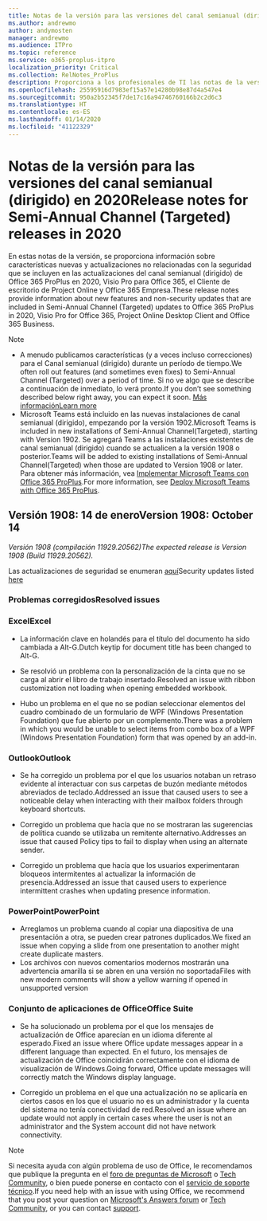 ```yaml
---
title: Notas de la versión para las versiones del canal semianual (dirigido) en 2020
ms.author: andrewmo
author: andymosten
manager: andrewmo
ms.audience: ITPro
ms.topic: reference
ms.service: o365-proplus-itpro
localization_priority: Critical
ms.collection: RelNotes_ProPlus
description: Proporciona a los profesionales de TI las notas de la versión para las versiones del canal semianual (dirigido) de Office 365 ProPlus en 2020.
ms.openlocfilehash: 25595916d7983ef15a57e14280b98e87d4a547e4
ms.sourcegitcommit: 950a2b52345f7de17c16a94746760166b2c2d6c3
ms.translationtype: HT
ms.contentlocale: es-ES
ms.lasthandoff: 01/14/2020
ms.locfileid: "41122329"
---
```

# <a name="release-notes-for-semi-annual-channel-targeted-releases-in-2020"></a><span data-ttu-id="8d7c2-103">Notas de la versión para las versiones del canal semianual (dirigido) en 2020</span><span class="sxs-lookup"><span data-stu-id="8d7c2-103">Release notes for Semi-Annual Channel (Targeted) releases in 2020</span></span>

<span data-ttu-id="8d7c2-104">En estas notas de la versión, se proporciona información sobre características nuevas y actualizaciones no relacionadas con la seguridad que se incluyen en las actualizaciones del canal semianual (dirigido) de Office 365 ProPlus en 2020, Visio Pro para Office 365, el Cliente de escritorio de Project Online y Office 365 Empresa.</span><span class="sxs-lookup"><span data-stu-id="8d7c2-104">These release notes provide information about new features and non-security updates that are included in Semi-Annual Channel (Targeted) updates to Office 365 ProPlus in 2020, Visio Pro for Office 365, Project Online Desktop Client and Office 365 Business.</span></span>

> [!NOTE]
>
> - <span data-ttu-id="8d7c2-105">A menudo publicamos características (y a veces incluso correcciones) para el Canal semianual (dirigido) durante un período de tiempo.</span><span class="sxs-lookup"><span data-stu-id="8d7c2-105">We often roll out features (and sometimes even fixes) to Semi-Annual Channel (Targeted) over a period of time.</span></span> <span data-ttu-id="8d7c2-106">Si no ve algo que se describe a continuación de inmediato, lo verá pronto.</span><span class="sxs-lookup"><span data-stu-id="8d7c2-106">If you don’t see something described below right away, you can expect it soon.</span></span> [<span data-ttu-id="8d7c2-107">Más información</span><span class="sxs-lookup"><span data-stu-id="8d7c2-107">Learn more</span></span>](https://support.office.com/article/when-do-i-get-the-newest-features-in-for-office-365-da36192c-58b9-4bc9-8d51-bb6eed468516?ui=en-US&rs=en-US&ad=US)
> - <span data-ttu-id="8d7c2-108">Microsoft Teams está incluido en las nuevas instalaciones de canal semianual (dirigido), empezando por la versión 1902.</span><span class="sxs-lookup"><span data-stu-id="8d7c2-108">Microsoft Teams is included in new installations of Semi-Annual Channel(Targeted), starting with Version 1902.</span></span> <span data-ttu-id="8d7c2-109">Se agregará Teams a las instalaciones existentes de canal semianual (dirigido) cuando se actualicen a la versión 1908 o posterior.</span><span class="sxs-lookup"><span data-stu-id="8d7c2-109">Teams will be added to existing installations of Semi-Annual Channel(Targeted) when those are updated to Version 1908 or later.</span></span> <span data-ttu-id="8d7c2-110">Para obtener más información, vea [Implementar Microsoft Teams con Office 365 ProPlus](https://docs.microsoft.com/deployoffice/teams-install).</span><span class="sxs-lookup"><span data-stu-id="8d7c2-110">For more information, see [Deploy Microsoft Teams with Office 365 ProPlus](https://docs.microsoft.com/deployoffice/teams-install).</span></span>

## <a name="version-1908-january-14"></a><span data-ttu-id="8d7c2-111">Versión 1908: 14 de enero</span><span class="sxs-lookup"><span data-stu-id="8d7c2-111">Version 1908: October 14</span></span>
<span data-ttu-id="8d7c2-112">*Versión 1908 (compilación 11929.20562)*</span><span class="sxs-lookup"><span data-stu-id="8d7c2-112">*The expected release is Version 1908 (Build 11929.20562).*</span></span>

<span data-ttu-id="8d7c2-113">Las actualizaciones de seguridad se enumeran [aquí](https://docs.microsoft.com/officeupdates/office365-proplus-security-updates)</span><span class="sxs-lookup"><span data-stu-id="8d7c2-113">Security updates listed [here](https://docs.microsoft.com/officeupdates/office365-proplus-security-updates)</span></span>


[//]: # (NO QUITAR ERRORES DETALLES CONTENIDO INICIO)

### <a name="resolved-issues"></a><span data-ttu-id="8d7c2-115">Problemas corregidos</span><span class="sxs-lookup"><span data-stu-id="8d7c2-115">Resolved issues</span></span>
### <a name="excel"></a><span data-ttu-id="8d7c2-116">Excel</span><span class="sxs-lookup"><span data-stu-id="8d7c2-116">Excel</span></span>

- <span data-ttu-id="8d7c2-117">La información clave en holandés para el título del documento ha sido cambiada a Alt-G.</span><span class="sxs-lookup"><span data-stu-id="8d7c2-117">Dutch keytip for document title has been changed to Alt-G.</span></span>

- <span data-ttu-id="8d7c2-118">Se resolvió un problema con la personalización de la cinta que no se carga al abrir el libro de trabajo insertado.</span><span class="sxs-lookup"><span data-stu-id="8d7c2-118">Resolved an issue with ribbon customization not loading when opening embedded workbook.</span></span>

- <span data-ttu-id="8d7c2-119">Hubo un problema en el que no se podían seleccionar elementos del cuadro combinado de un formulario de WPF (Windows Presentation Foundation) que fue abierto por un complemento.</span><span class="sxs-lookup"><span data-stu-id="8d7c2-119">There was a problem in which you would be unable to select items from combo box of a WPF (Windows Presentation Foundation) form that was opened by an add-in.</span></span>

### <a name="outlook"></a><span data-ttu-id="8d7c2-120">Outlook</span><span class="sxs-lookup"><span data-stu-id="8d7c2-120">Outlook</span></span>

- <span data-ttu-id="8d7c2-121">Se ha corregido un problema por el que los usuarios notaban un retraso evidente al interactuar con sus carpetas de buzón mediante métodos abreviados de teclado.</span><span class="sxs-lookup"><span data-stu-id="8d7c2-121">Addressed an issue that caused users to see a noticeable delay when interacting with their mailbox folders through keyboard shortcuts.</span></span>

- <span data-ttu-id="8d7c2-122">Corregido un problema que hacía que no se mostraran las sugerencias de política cuando se utilizaba un remitente alternativo.</span><span class="sxs-lookup"><span data-stu-id="8d7c2-122">Addresses an issue that caused Policy tips to fail to display when using an alternate sender.</span></span>

- <span data-ttu-id="8d7c2-123">Corregido un problema que hacía que los usuarios experimentaran bloqueos intermitentes al actualizar la información de presencia.</span><span class="sxs-lookup"><span data-stu-id="8d7c2-123">Addressed an issue that caused users to experience intermittent crashes when updating presence information.</span></span>

### <a name="powerpoint"></a><span data-ttu-id="8d7c2-124">PowerPoint</span><span class="sxs-lookup"><span data-stu-id="8d7c2-124">PowerPoint</span></span>

- <span data-ttu-id="8d7c2-125">Arreglamos un problema cuando al copiar una diapositiva de una presentación a otra, se pueden crear patrones duplicados.</span><span class="sxs-lookup"><span data-stu-id="8d7c2-125">We fixed an issue when copying a slide from one presentation to another might create duplicate masters.</span></span>
- <span data-ttu-id="8d7c2-126">Los archivos con nuevos comentarios modernos mostrarán una advertencia amarilla si se abren en una versión no soportada</span><span class="sxs-lookup"><span data-stu-id="8d7c2-126">Files with new modern comments will show a yellow warning if opened in unsupported version</span></span>

### <a name="office-suite"></a><span data-ttu-id="8d7c2-127">Conjunto de aplicaciones de Office</span><span class="sxs-lookup"><span data-stu-id="8d7c2-127">Office Suite</span></span>

- <span data-ttu-id="8d7c2-128">Se ha solucionado un problema por el que los mensajes de actualización de Office aparecían en un idioma diferente al esperado.</span><span class="sxs-lookup"><span data-stu-id="8d7c2-128">Fixed an issue where Office update messages appear in a different language than expected.</span></span> <span data-ttu-id="8d7c2-129">En el futuro, los mensajes de actualización de Office coincidirán correctamente con el idioma de visualización de Windows.</span><span class="sxs-lookup"><span data-stu-id="8d7c2-129">Going forward, Office update messages will correctly match the Windows display language.</span></span>

- <span data-ttu-id="8d7c2-130">Corregido un problema en el que una actualización no se aplicaría en ciertos casos en los que el usuario no es un administrador y la cuenta del sistema no tenía conectividad de red.</span><span class="sxs-lookup"><span data-stu-id="8d7c2-130">Resolved an issue where an update would not apply in certain cases where the user is not an administrator and the System account did not have network connectivity.</span></span>


[//]: # (NO QUITAR DETALLES DE ERROR DEL CONTENIDO FINAL)

> [!NOTE]
> <span data-ttu-id="8d7c2-132">Si necesita ayuda con algún problema de uso de Office, le recomendamos que publique la pregunta en el [foro de preguntas de Microsoft](https://answers.microsoft.com/) o [Tech Community](https://techcommunity.microsoft.com/), o bien puede ponerse en contacto con el [servicio de soporte técnico](https://support.microsoft.com/contactus).</span><span class="sxs-lookup"><span data-stu-id="8d7c2-132">If you need help with an issue with using Office, we recommend that you post your question on [Microsoft's Answers forum](https://answers.microsoft.com/) or [Tech Community](https://techcommunity.microsoft.com/), or you can contact [support](https://support.microsoft.com/contactus).</span></span>